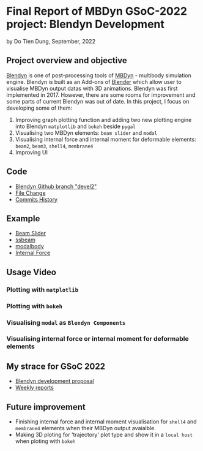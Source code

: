 # Final Report of MBDyn GSoC-2022 project: Blendyn Development
by Do Tien Dung, September, 2022

## Project overview and objective
[Blendyn](https://github.com/zanoni-mbdyn/blendyn) is one of post-processing tools of [MBDyn](https://www.mbdyn.org/) - multibody simulation engine. Blendyn is built as an Add-ons of [Blender](https://www.blender.org/) which allow user to visualise MBDyn output datas with 3D animations. Blendyn was first implemented in 2017. However, there are some rooms for improvement and some parts of current Blendyn was out of date. In this project, I focus on developing some of them:
1. Improving graph plotting function and adding two new plotting engine into Blendyn `matplotlib` and `bokeh` beside `pygal`
2. Visualising two MBDyn elements: `beam slider` and `modal`
3. Visualising internal force and internal moment for deformable elements: `beam2`, `beam3`, `shell4`, `membrane4`
4. Improving UI

## Code
- [Blendyn Github branch "devel2"](https://github.com/zanoni-mbdyn/blendyn/tree/devel2) 
- [File Change](https://github.com/zanoni-mbdyn/blendyn/pull/51/files)
- [Commits History](https://github.com/zanoni-mbdyn/blendyn/pull/51/commits)

## Example
- [Beam Slider]()
- [ssbeam]()
- [modalbody]()
- [Internal Force]()

## Usage Video
### Plotting with `matplotlib`

### Plotting with `bokeh`

### Visualising `modal` as `Blendyn Components`

### Visualising internal force or internal moment for deformable elements


## My strace for GSoC 2022
- [Blendyn development proposal](https://docs.google.com/document/d/13YRZmQG28vJxjMJzE7wCPlxZB1kvi0N0aN4e53q4rfM/edit?usp=sharing)
- [Weekly reports](https://public.gitlab.polimi.it/DAER/mbdyn/-/wikis/Google-Summer-of-Code/Students-Blogs)

## Future improvement
- Finishing internal force and internal moment visualisation for `shell4` and `membrane4` elements when their MBDyn output avaialble.
- Making 3D ploting for 'trajectory' plot type and show it in a `local host` when ploting with `bokeh`
